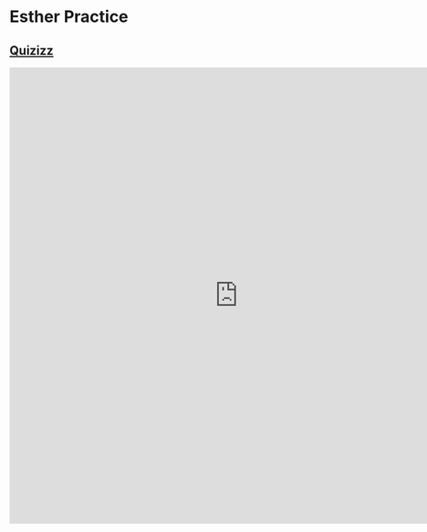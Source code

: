 # Esther Practice

## [Quizizz](https://quizizz.com/join/quiz/62446b7d712f94001dba0a18/start)

<iframe src="https://quizizz.com/join?gc=49799253" style="border:0px #ffffff none;" name="myiFrame" scrolling="yes" frameborder="1" marginheight="0px" marginwidth="0px" height="800px" width="800px" allowfullscreen></iframe>